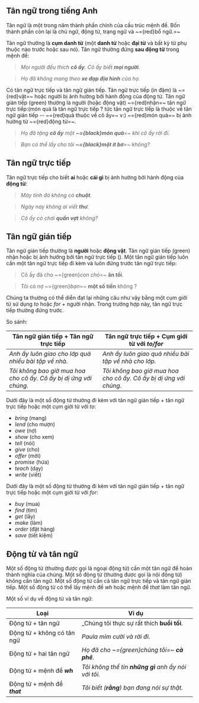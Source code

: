 ## Tân ngữ trong tiếng Anh

Tân ngữ là một trong năm thành phần chính của cấu trúc mệnh đề. Bốn thành phần còn lại là chủ ngữ, động từ, trạng ngữ và ~={red}bổ ngữ.=~

Tân ngữ thường là **cụm danh từ** (một **danh từ** hoặc **đại từ** và bất kỳ từ phụ thuộc nào trước hoặc sau nó). Tân ngữ thường đứng **sau động từ** trong mệnh đề:

> _Mọi người đều thích **cô ấy**. Cô ấy biết **mọi người**._

> _Họ đã không mang theo **xe đạp địa hình** của họ._

 

Có tân ngữ trực tiếp và tân ngữ gián tiếp. Tân ngữ trực tiếp (in đậm) là ~={red}vật=~ hoặc người bị ảnh hưởng bởi hành động của động từ. Tân ngữ gián tiếp (green) thường là người (hoặc động vật) ~={red}nhận=~ tân ngữ trực tiếp:(món quà là tân ngữ trực tiếp ? tức tân ngữ trực tiếp là thuộc về tân ngữ gián tiếp -- ~={red}quà thuộc về cô ấy=~ v:)
~={red}món quà=~ bị ảnh hưởng từ ~={red}động từ=~.

> _Họ đã tặng **cô ấy** một **~={black}món quà**=~ khi cô ấy rời đi._

> _Bạn có thể lấy cho tôi **~={black}một ít bơ**=~ không?_

## Tân ngữ trực tiếp

Tân ngữ trực tiếp cho biết **ai** hoặc **cái gì** bị ảnh hưởng bởi hành động của **động từ**:

> _Máy tính đó không có **chuột**._

> _Ngày nay không ai viết **thư**._

> _Cô ấy có chơi **quần vợt** không?_

## Tân ngữ gián tiếp

Tân ngữ gián tiếp thường là **người** hoặc **động vật**. Tân ngữ gián tiếp (green) nhận hoặc bị ảnh hưởng bởi tân ngữ trực tiếp (). Một tân ngữ gián tiếp luôn cần một tân ngữ trực tiếp đi kèm và luôn đứng trước tân ngữ trực tiếp:

> Cô ấy đã cho ~={green}*con chó*=~ **ăn tối**.

> Tôi có nợ ~={green}*bạn*=~ **một số tiền** không ?

Chúng ta thường có thể diễn đạt lại những câu như vậy bằng một cụm giới từ sử dụng _to_ hoặc _for_ + người nhận. Trong trường hợp này, tân ngữ trực tiếp thường đứng trước.

So sánh:

| Tân ngữ gián tiếp + Tân ngữ trực tiếp | Tân ngữ trực tiếp + Cụm giới từ với _to/for_ |
|---|---|
| _Anh ấy luôn giao cho lớp quá nhiều bài tập về nhà._ | _Anh ấy luôn giao quá nhiều bài tập về nhà cho lớp._ |
| _Tôi không bao giờ mua hoa cho cô ấy. Cô ấy bị dị ứng với chúng._ | _Tôi không bao giờ mua hoa cho cô ấy. Cô ấy bị dị ứng với chúng._ |


Dưới đây là một số động từ thường đi kèm với tân ngữ gián tiếp + tân ngữ trực tiếp hoặc một cụm giới từ với _to_:

* _bring_ (mang)
* _lend_ (cho mượn)
* _owe_ (nợ)
* _show_ (cho xem)
* _tell_ (nói)
* _give_ (cho)
* _offer_ (mời)
* _promise_ (hứa)
* _teach_ (dạy)
* _write_ (viết)

Dưới đây là một số động từ thường đi kèm với tân ngữ gián tiếp + tân ngữ trực tiếp hoặc một cụm giới từ với _for_:

* _buy_ (mua)
* _find_ (tìm)
* _get_ (lấy)
* _make_ (làm)
* _order_ (đặt hàng)
* _save_ (tiết kiệm)


## Động từ và tân ngữ

Một số động từ (thường được gọi là ngoại động từ) cần một tân ngữ để hoàn thành nghĩa của chúng. Một số động từ (thường được gọi là nội động từ) không cần tân ngữ. Một số động từ cần cả tân ngữ trực tiếp và tân ngữ gián tiếp. Một số động từ có thể lấy mệnh đề _wh_ hoặc mệnh đề _that_ làm tân ngữ.

Một số ví dụ về động từ và tân ngữ:

| Loại                         | Ví dụ                                                |
| ---------------------------- | ---------------------------------------------------- |
| Động từ + tân ngữ            | _Chúng tôi thực sự rất thích **buổi tối**.           |
| Động từ + không có tân ngữ   | _Paula mỉm cười và rời đi._                          |
| Động từ + hai tân ngữ        | _Họ đã cho ~={green}chúng tôi=~ **cà phê**._         |
| Động từ + mệnh đề **_wh_**   | _Tôi không thể tin **những gì** anh ấy nói với tôi._ |
| Động từ + mệnh đề **_that_** | _Tôi biết (**rằng**) bạn đang nói sự thật._          |



